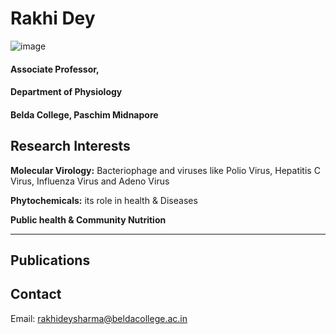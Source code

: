 # Rakhi Dey

![image](https://github.com/RakhiRDS/RakhiRDS.github.io/assets/171532751/c6650620-18c7-4ce9-82b7-93a703eba755)

#### Associate Professor,
#### Department of Physiology
#### Belda College, Paschim Midnapore

## **Research Interests**
**Molecular Virology:** Bacteriophage and viruses like Polio Virus, Hepatitis C Virus, Influenza Virus and Adeno Virus

**Phytochemicals:** its role in health & Diseases

**Public health & Community Nutrition**

------------------------------
## **Publications**




## **Contact**
Email: rakhideysharma@beldacollege.ac.in

